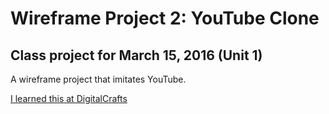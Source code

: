 # Wireframe Project 2: YouTube Clone

## Class project for March 15, 2016 (Unit 1)

A wireframe project that imitates YouTube.

[I learned this at DigitalCrafts](https://www.digitalcrafts.com)
